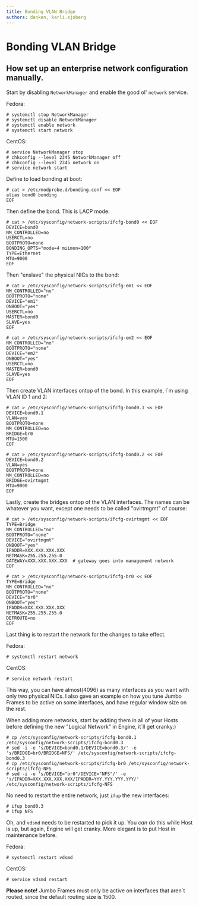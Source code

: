 ```yaml
---
title: Bonding VLAN Bridge
authors: danken, karli.sjoberg
---
```


# Bonding VLAN Bridge

## How set up an enterprise network configuration manually.

Start by disabling `NetworkManager` and enable the good ol' `network` service.

Fedora:

    # systemctl stop NetworkManager
    # systemctl disable NetworkManager
    # systemctl enable network
    # systemctl start network

CentOS:

    # service NetworkManager stop
    # chkconfig --level 2345 NetworkManager off
    # chkconfig --level 2345 network on
    # service network start

 Define to load bonding at boot:

    # cat > /etc/modprobe.d/bonding.conf << EOF
    alias bond0 bonding
    EOF

 Then define the bond. This is LACP mode:

    # cat > /etc/sysconfig/network-scripts/ifcfg-bond0 << EOF
    DEVICE=bond0
    NM_CONTROLLED=no
    USERCTL=no
    BOOTPROTO=none
    BONDING_OPTS="mode=4 miimon=100"
    TYPE=Ethernet
    MTU=9000
    EOF

 Then "enslave" the physical NICs to the bond:

    # cat > /etc/sysconfig/network-scripts/ifcfg-em1 << EOF
    NM_CONTROLLED="no"
    BOOTPROTO="none"
    DEVICE="em1"
    ONBOOT="yes"
    USERCTL=no
    MASTER=bond0
    SLAVE=yes
    EOF

    # cat > /etc/sysconfig/network-scripts/ifcfg-em2 << EOF
    NM_CONTROLLED="no"
    BOOTPROTO="none"
    DEVICE="em2"
    ONBOOT="yes"
    USERCTL=no
    MASTER=bond0
    SLAVE=yes
    EOF

 Then create VLAN interfaces ontop of the bond. In this example, I´m using VLAN ID 1 and 2:

    # cat > /etc/sysconfig/network-scripts/ifcfg-bond0.1 << EOF
    DEVICE=bond0.1
    VLAN=yes
    BOOTPROTO=none
    NM_CONTROLLED=no
    BRIDGE=br0
    MTU=1500
    EOF

    # cat > /etc/sysconfig/network-scripts/ifcfg-bond0.2 << EOF
    DEVICE=bond0.2
    VLAN=yes
    BOOTPROTO=none
    NM_CONTROLLED=no
    BRIDGE=ovirtmgmt
    MTU=9000
    EOF

 Lastly, create the bridges ontop of the VLAN interfaces. The names can be whatever you want, except one needs to be called "ovirtmgmt" of course:

    # cat > /etc/sysconfig/network-scripts/ifcfg-ovirtmgmt << EOF
    TYPE=Bridge
    NM_CONTROLLED="no"
    BOOTPROTO="none"
    DEVICE="ovirtmgmt"
    ONBOOT="yes"
    IPADDR=XXX.XXX.XXX.XXX
    NETMASK=255.255.255.0
    GATEWAY=XXX.XXX.XXX.XXX  # gateway goes into management network
    EOF

    # cat > /etc/sysconfig/network-scripts/ifcfg-br0 << EOF
    TYPE=Bridge
    NM_CONTROLLED="no"
    BOOTPROTO="none"
    DEVICE="br0"
    ONBOOT="yes"
    IPADDR=XXX.XXX.XXX.XXX
    NETMASK=255.255.255.0
    DEFROUTE=no
    EOF

 Last thing is to restart the network for the changes to take effect.

Fedora:

    # systemctl restart network

CentOS:

    # service network restart

 This way, you can have almost(4096) as many interfaces as you want with only two physical NICs. I also gave an example on how you tune Jumbo Frames to be active on some interfaces, and have regular window size on the rest.

When adding more networks, start by adding them in all of your Hosts before defining the new "Logical Network" in Engine, it´ll get cranky:)

    # cp /etc/sysconfig/network-scripts/ifcfg-bond0.1 /etc/sysconfig/network-scripts/ifcfg-bond0.3
    # sed -i -e 's/DEVICE=bond0.1/DEVICE=bond0.3/' -e 's/BRIDGE=br0/BRIDGE=NFS/' /etc/sysconfig/network-scripts/ifcfg-bond0.3
    # cp /etc/sysconfig/network-scripts/ifcfg-br0 /etc/sysconfig/network-scripts/ifcfg-NFS
    # sed -i -e 's/DEVICE="br0"/DEVICE="NFS"/' -e 's/IPADDR=XXX.XXX.XXX.XXX/IPADDR=YYY.YYY.YYY.YYY/' /etc/sysconfig/network-scripts/ifcfg-NFS

 No need to restart the entire network, just `ifup` the new interfaces:

    # ifup bond0.3
    # ifup NFS

 Oh, and `vdsmd` needs to be restarted to pick it up. You *can* do this while Host is up, but again, Engine will get cranky. More elegant is to put Host in maintenance before.

Fedora:

    # systemctl restart vdsmd

CentOS:

    # service vdsmd restart

 **Please note!** Jumbo Frames must only be active on interfaces that aren´t routed, since the default routing size is 1500.
